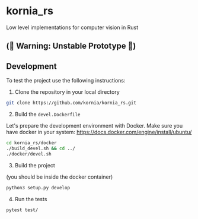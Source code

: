 # kornia_rs
Low level implementations for computer vision in Rust

## (🚨 Warning: Unstable Prototype 🚨)

## Development

To test the project use the following instructions:

1. Clone the repository in your local directory

```bash
git clone https://github.com/kornia/kornia_rs.git
```

2. Build the `devel.Dockerfile`

Let's prepare the development environment with Docker.
Make sure you have docker in your system: https://docs.docker.com/engine/install/ubuntu/

```bash
cd kornia_rs/docker
./build_devel.sh && cd ../ 
./docker/devel.sh
```

3. Build the project

(you should be inside the docker container)

```bash
python3 setup.py develop 
```

4. Run the tests

```bash
pytest test/
```